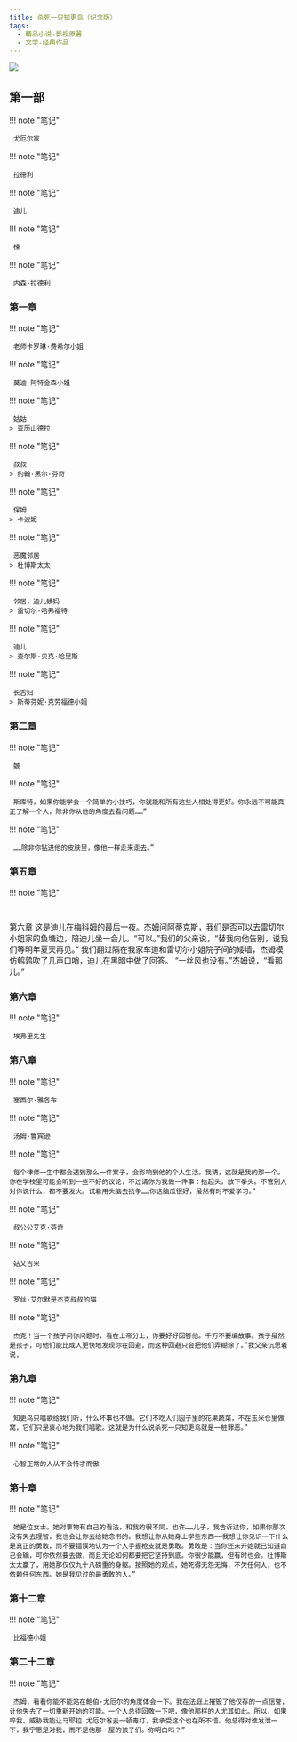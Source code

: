 ```yaml
---
title: 杀死一只知更鸟（纪念版）
tags:
  - 精品小说-影视原著
  - 文学-经典作品
---
```


![](https://wfqqreader-1252317822.image.myqcloud.com/cover/427/827427/t7_827427.jpg)


## 第一部




!!! note "笔记"

	 尤厄尔家 


!!! note "笔记"

	 拉德利 


!!! note "笔记"

	 迪儿 


!!! note "笔记"

	 楝 


!!! note "笔记"

	 内森·拉德利 


### 第一章




!!! note "笔记"

	 老师卡罗琳·费希尔小姐 


!!! note "笔记"

	 莫迪·阿特金森小姐 


!!! note "笔记"

	 姑姑 
	> 亚历山德拉




!!! note "笔记"

	 叔叔 
	> 约翰·黑尔·芬奇




!!! note "笔记"

	 保姆 
	> 卡波妮




!!! note "笔记"

	 恶魔邻居 
	> 杜博斯太太




!!! note "笔记"

	 邻居，迪儿姨妈 
	> 雷切尔·哈弗福特




!!! note "笔记"

	 迪儿 
	> 查尔斯·贝克·哈里斯




!!! note "笔记"

	 长舌妇 
	> 斯蒂芬妮·克劳福德小姐




### 第二章




!!! note "笔记"

	 皴 


!!! note "笔记"

	 斯库特，如果你能学会一个简单的小技巧，你就能和所有这些人相处得更好。你永远不可能真正了解一个人，除非你从他的角度去看问题……”
 


!!! note "笔记"

	 ……除非你钻进他的皮肤里，像他一样走来走去。”
 


### 第五章




!!! note "笔记"

	 ￼
第六章
这是迪儿在梅科姆的最后一夜。杰姆问阿蒂克斯，我们是否可以去雷切尔小姐家的鱼塘边，陪迪儿坐一会儿。“可以。”我们的父亲说，“替我向他告别，说我们等明年夏天再见。”
我们翻过隔在我家车道和雷切尔小姐院子间的矮墙，杰姆模仿鹌鹑吹了几声口哨，迪儿在黑暗中做了回答。
“一丝风也没有。”杰姆说，“看那儿。” 


### 第六章




!!! note "笔记"

	 埃弗里先生 


### 第八章




!!! note "笔记"

	 塞西尔·雅各布 


!!! note "笔记"

	 汤姆·鲁宾逊 


!!! note "笔记"

	 每个律师一生中都会遇到那么一件案子，会影响到他的个人生活。我猜，这就是我的那一个。你在学校里可能会听到一些不好的议论，不过请你为我做一件事：抬起头，放下拳头。不管别人对你说什么，都不要发火。试着用头脑去抗争……你这脑瓜很好，虽然有时不爱学习。”
 


!!! note "笔记"

	 叔公公艾克·芬奇 


!!! note "笔记"

	 姑父吉米 


!!! note "笔记"

	 罗丝·艾尔默是杰克叔叔的猫 


!!! note "笔记"

	 杰克！当一个孩子问你问题时，看在上帝分上，你要好好回答他。千万不要编故事。孩子虽然是孩子，可他们能比成人更快地发现你在回避，而这种回避只会把他们弄糊涂了。”我父亲沉思着说， 


### 第九章




!!! note "笔记"

	 知更鸟只唱歌给我们听，什么坏事也不做。它们不吃人们园子里的花果蔬菜，不在玉米仓里做窝，它们只是衷心地为我们唱歌。这就是为什么说杀死一只知更鸟就是一桩罪恶。”
 


!!! note "笔记"

	 心智正常的人从不会恃才而傲 


### 第十章




!!! note "笔记"

	 她是位女士。她对事物有自己的看法，和我的很不同，也许……儿子，我告诉过你，如果你那次没有失去理智，我也会让你去给她念书的。我想让你从她身上学些东西——我想让你见识一下什么是真正的勇敢，而不要错误地认为一个人手握枪支就是勇敢。勇敢是：当你还未开始就已知道自己会输，可你依然要去做，而且无论如何都要把它坚持到底。你很少能赢，但有时也会。杜博斯太太赢了，用她那仅仅九十八磅重的身躯。按照她的观点，她死得无怨无悔，不欠任何人，也不依赖任何东西。她是我见过的最勇敢的人。”
 


### 第十二章




!!! note "笔记"

	 比福德小姐 


### 第二十二章




!!! note "笔记"

	 杰姆，看看你能不能站在鲍伯·尤厄尔的角度体会一下。我在法庭上摧毁了他仅存的一点信誉，让他失去了一切重新开始的可能。一个人总得回敬一下吧，像他那样的人尤其如此。所以，如果啐我、威胁我能让马耶拉·尤厄尔省去一顿毒打，我承受这个也在所不惜。他总得对谁发泄一下，我宁愿是对我，而不是他那一屋的孩子们。你明白吗？”
 


